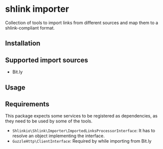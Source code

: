 # shlink importer

Collection of tools to import links from different sources and map them to a shlink-compliant format.

## Installation

## Supported import sources

* Bit.ly

## Usage

## Requirements

This package expects some services to be registered as dependencies, as they need to be used by some of the tools.

* `Shlinkio\Shlink\Importer\ImportedLinksProcessorInterface`: It has to resolve an object implementing the interface.
* `GuzzleHttp\ClientInterface`: Required by while importing from Bit.ly
